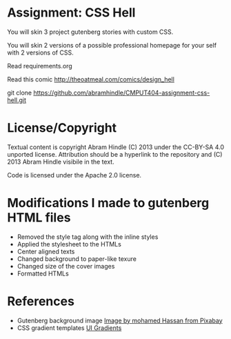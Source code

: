 Assignment: CSS Hell
====================

You will skin 3 project gutenberg stories with custom CSS.

You will skin 2 versions of a possible professional homepage for your
self with 2 versions of CSS.

Read requirements.org

Read this comic http://theoatmeal.com/comics/design_hell

git clone https://github.com/abramhindle/CMPUT404-assignment-css-hell.git

License/Copyright
=================

Textual content is copyright Abram Hindle (C) 2013 under the CC-BY-SA
4.0 unported license. Attribution should be a hyperlink to the
repository and (C) 2013 Abram Hindle visibile in the text.

Code is licensed under the Apache 2.0 license.


Modifications I made to gutenberg HTML files
=================
* Removed the style tag along with the inline styles
* Applied the stylesheet to the HTMLs
* Center aligned texts
* Changed background to paper-like texure
* Changed size of the cover images
* Formatted HTMLs

References
=================

* Gutenberg background image
[Image by mohamed Hassan from Pixabay](https://pixabay.com/illustrations/paper-background-texture-template-2500380/)
* CSS gradient templates
[UI Gradients](https://uigradients.com/)